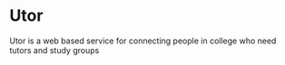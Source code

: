 # Utor
Utor is a web based service for connecting people in college who need tutors and study groups
